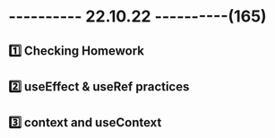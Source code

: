 # ---------- 22.10.22 ----------(165)

## 1️⃣ Checking Homework

## 2️⃣ useEffect & useRef practices

## 3️⃣ context and useContext
